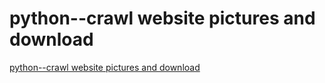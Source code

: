 # python--crawl website pictures and download
[python--crawl website pictures and download](https://aiwithcloud.com/2022/09/19/python__crawl_website_pictures_and_download/)